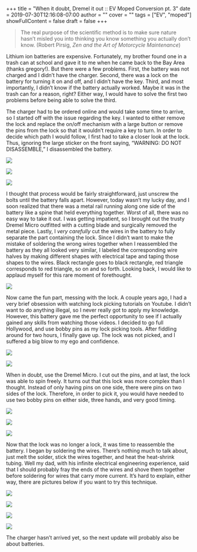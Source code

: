 +++
title = "When it doubt, Dremel it out :: EV Moped Conversion pt. 3"
date = 2019-07-30T12:16:08-07:00
author = ""
cover = ""
tags = ["EV", "moped"]
showFullContent = false
draft = false
+++

> The real purpose of the scientific method is to make sure nature hasn’t misled you into thinking you know something you actually don’t know. (Robert Pirsig, *Zen and the Art of Motorcycle Maintenance*)

<!--more-->

Lithium ion batteries are expensive. Fortunately, my brother found one in a trash can at school and gave it to me when he came back to the Bay Area (thanks gregory!). But there were a few problems. First, the battery was not charged and I didn’t have the charger. Second, there was a lock on the battery for turning it on and off, and I didn’t have the key. Third, and most importantly, I didn’t know if the battery actually worked. Maybe it was in the trash can for a reason, right? Either way, I would have to solve the first two problems before being able to solve the third.

The charger had to be ordered online and would take some time to arrive, so I started off with the issue regarding the key. I wanted to either remove the lock and replace the on/off mechanism with a large button or remove the pins from the lock so that it wouldn’t require a key to turn. In order to decide which path I would follow, I first had to take a closer look at the lock. Thus, ignoring the large sticker on the front saying, “WARNING: DO NOT DISASSEMBLE,” I disassembled the battery. 

![](/images/moped/IMG_3508.jpg)

![](/images/moped/IMG_3512.jpg)

![](/images/moped/IMG_3516.jpg)

I thought that process would be fairly straightforward, just unscrew the bolts until the battery falls apart. However, today wasn’t my lucky day, and I soon realized that there was a metal rail running along one side of the battery like a spine that held everything together. Worst of all, there was no easy way to take it out. I was getting impatient, so I brought out the trusty Dremel Micro outfitted with a cutting blade and surgically removed the metal piece. Lastly, I *very carefully* cut the wires in the battery to fully separate the part containing the lock. Since I didn’t want to make the mistake of soldering the wrong wires together when I reassembled the battery as they all looked very similar, I labeled the corresponding wire halves by making different shapes with electrical tape and taping those shapes to the wires. Black rectangle goes to black rectangle, red triangle corresponds to red triangle, so on and so forth. Looking back, I would like to applaud myself for this rare moment of forethought.

![](/images/moped/IMG_3519.jpg)

Now came the fun part, messing with the lock. A couple years ago, I had a very brief obsession with watching lock picking tutorials on Youtube. I didn’t want to do anything illegal, so I never really got to apply my knowledge. However, this battery gave me the perfect opportunity to see if I actually gained any skills from watching those videos. I decided to go full Hollywood, and use bobby pins as my lock picking tools. After fiddling around for two hours, I finally gave up. The lock was not picked, and I suffered a big blow to my ego and confidence.

![](/images/moped/IMG_3530.jpg)

![](/images/moped/IMG_3534.jpg)

When in doubt, use the Dremel Micro. I cut out the pins, and at last, the lock was able to spin freely. It turns out that this lock was more complex than I thought. Instead of only having pins on one side, there were pins on two sides of the lock. Therefore, in order to pick it, you would have needed to use two bobby pins on either side, three hands, and very good timing. 

![](/images/moped/IMG_3536.jpg)

![](/images/moped/IMG_3537.jpg)

![](/images/moped/IMG_3538.jpg)

Now that the lock was no longer a lock, it was time to reassemble the battery. I began by soldering the wires. There’s nothing much to talk about, just melt the solder, stick the wires together, and heat the heat-shrink tubing. Well my dad, with his infinite electrical engineering experience, said that I should probably fray the ends of the wires and shove them together before soldering for wires that carry more current. It’s hard to explain, either way, there are pictures below if you want to try this technique.

![](/images/moped/IMG_3547.jpg)

![](/images/moped/IMG_3542.jpg)

![](/images/moped/IMG_3543.jpg)

![](/images/moped/IMG_3545.jpg)

The charger hasn’t arrived yet, so the next update will probably also be about batteries.
